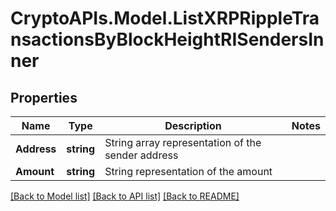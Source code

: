 # CryptoAPIs.Model.ListXRPRippleTransactionsByBlockHeightRISendersInner

## Properties

Name | Type | Description | Notes
------------ | ------------- | ------------- | -------------
**Address** | **string** | String array representation of the sender address | 
**Amount** | **string** | String representation of the amount | 

[[Back to Model list]](../README.md#documentation-for-models) [[Back to API list]](../README.md#documentation-for-api-endpoints) [[Back to README]](../README.md)

